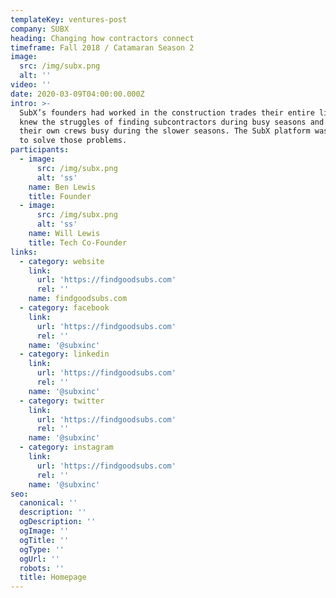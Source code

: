 ```yaml
---
templateKey: ventures-post
company: SUBX
heading: Changing how contractors connect
timeframe: Fall 2018 / Catamaran Season 2
image:
  src: /img/subx.png
  alt: ''
video: ''
date: 2020-03-09T04:00:00.000Z
intro: >-
  SubX’s founders had worked in the construction trades their entire lives and
  knew the struggles of finding subcontractors during busy seasons and keeping
  their own crews busy during the slower seasons. The SubX platform was created
  to solve those problems.
participants:
  - image:
      src: /img/subx.png
      alt: 'ss'
    name: Ben Lewis
    title: Founder
  - image:
      src: /img/subx.png
      alt: 'ss'
    name: Will Lewis
    title: Tech Co-Founder
links:
  - category: website
    link:
      url: 'https://findgoodsubs.com'
      rel: ''
    name: findgoodsubs.com
  - category: facebook
    link:
      url: 'https://findgoodsubs.com'
      rel: ''
    name: '@subxinc'
  - category: linkedin
    link:
      url: 'https://findgoodsubs.com'
      rel: ''
    name: '@subxinc'
  - category: twitter
    link:
      url: 'https://findgoodsubs.com'
      rel: ''
    name: '@subxinc'
  - category: instagram
    link:
      url: 'https://findgoodsubs.com'
      rel: ''
    name: '@subxinc'
seo:
  canonical: ''
  description: ''
  ogDescription: ''
  ogImage: ''
  ogTitle: ''
  ogType: ''
  ogUrl: ''
  robots: ''
  title: Homepage
---
```


